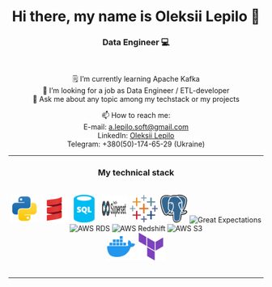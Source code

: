 <h1 align="center"> Hi there, my name is Oleksii Lepilo 👋 </h1>

<h3 align="center">Data Engineer 💻 </h3>

<br>


<div align="center">

🗒 I’m currently learning Apache Kafka \
👔 I’m looking for a job as Data Engineer / ETL-developer \
💬 Ask me about any topic among my techstack or my projects

📫 How to reach me: \
E-mail: [a.lepilo.soft@gmail.com](mailto:a.lepilo.soft@gmail.com) \
LinkedIn: [Oleksii Lepilo](https://www.linkedin.com/in/alepilo/) \
Telegram: +380(50)-174-65-29 (Ukraine)

</div>

<hr>


<h3 align="center"> My technical stack </h3>

<br>


<div align="center">

<img src="assets/python.svg" width="55" height="55" alt="python">

<img src="assets/scala.svg" width="55" height="55" alt="scala">

<img src="assets/sql.svg" width="55" height="55" alt="SQL">

<img src="assets/superset.svg" width="55" height="55" alt="superset">

<img src="assets/tableau.svg" width="55" height="55" alt="tableau">

<img src="assets/postgresql.svg" width="55" height="55" alt="postgresql">

<img src="assets/Great_Expectations.svg" width="55" height="55" alt="Great Expectations">

</div>

<div align="center">

<img src="assets/AWS_RDS.svg" width="55" height="55" alt="AWS RDS">

<img src="assets/AWS_Redshift.svg" width="55" height="55" alt="AWS Redshift">

<img src="assets/AWS_S3.svg" width="55" height="55" alt="AWS S3">

</div>


<div align="center">

<img src="assets/Docker.svg" width="55" height="55" alt="Docker">

<img src="assets/Terraform.svg" width="55" height="55" alt="Terraform">
</div>

<br>


<hr>
